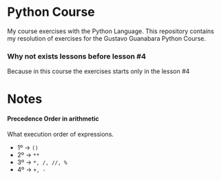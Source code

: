 # Python Course
My course exercises with the Python Language. This repository contains my resolution of exercises for the Gustavo Guanabara Python Course.

### Why not exists lessons before lesson #4
Because in this course the exercises starts only in the lesson #4

# Notes
#### Precedence Order in arithmetic
What execution order of expressions.
* 1º -> `()`
* 2º -> `**`
* 3º -> `*, /, //, %`
* 4º -> `+, -`